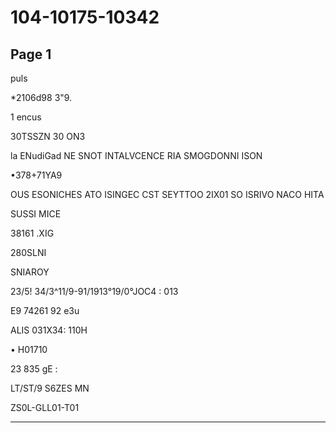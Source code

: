 # 104-10175-10342

## Page 1

puls

*2106d98 3"9.

1 encus

30TSSZN 30 ON3

la ENudiGad NE SNOT INTALVCENCE RIA SMOGDONNI ISON

•378+71YA9

OUS ESONICHES ATO ISINGEC CST SEYTTOO 2IX01 SO ISRIVO NACO HITA

SUSSI MICE

38161 .XIG

280SLNI

SNIAROY

23/5! 34/3^11/9-91/1913°19/0°JOC4 : 013

E9 74261 92 e3u

ALIS 031X34: 110H

• H01710

23 835 gE :

LT/ST/9 S6ZES MN

ZS0L-GLL01-T01

---

